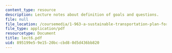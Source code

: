 ```yaml
---
content_type: resource
description: Lecture notes about definition of goals and questions.
file: null
file_location: /coursemedia/1-963-a-sustainable-transportation-plan-for-mit-spring-2007/895199e59e1520bccbd80d5d436bb820_lect6.pdf
file_type: application/pdf
resourcetype: Document
title: lect6.pdf
uid: 895199e5-9e15-20bc-cbd8-0d5d436bb820
---
```

